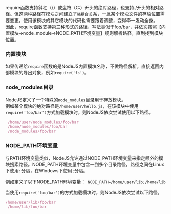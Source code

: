 require函数支持斜杠（/）或盘符（C:）开头的绝对路径，也支持./开头的相对路径。但这两种路径在模块之间建立了`强耦合`关系，一旦某个模块文件的存放位置需要变更，使用该模块的其它模块的代码也需要跟着调整，变得牵一发动全身。	
因此，require函数支持第三种形式的路径，写法类似于foo/bar，并依次按照【内置模块->node_module->NODE_PATH环境变量】规则解析路径，直到找到模块位置。

### 内置模块

如果传递给`require`函数的是NodeJS内置模块名称，不做路径解析，直接返回内部模块的导出对象，例如`require('fs')`。

### node_modules目录

NodeJS定义了一个特殊的`node_modules`目录用于存放模块。	
例如某个模块的绝对路径是`/home/user/hello.js`，在该模块中使用`require('foo/bar')`方式加载模块时，则NodeJS依次尝试使用以下路径。

```js
 /home/user/node_modules/foo/bar
 /home/node_modules/foo/bar
 /node_modules/foo/bar
```

### NODE_PATH环境变量

与PATH环境变量类似，NodeJS允许通过NODE_PATH环境变量来指定额外的模块搜索路径。NODE_PATH环境变量中包含一到多个目录路径，路径之间在Linux下使用`:`分隔，在Windows下使用`;`分隔。

例如定义了以下NODE_PATH环境变量：` NODE_PATH=/home/user/lib;/home/lib`

当使用`require('foo/bar')`的方式加载模块时，则NodeJS依次尝试以下路径。

```js
/home/user/lib/foo/bar
 /home/lib/foo/bar
```



